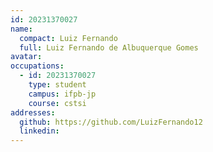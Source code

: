 ```yaml
---
id: 20231370027
name:
  compact: Luiz Fernando
  full: Luiz Fernando de Albuquerque Gomes
avatar: 
occupations:
  - id: 20231370027
    type: student
    campus: ifpb-jp
    course: cstsi
addresses:
  github: https://github.com/LuizFernando12
  linkedin: 
---
```

